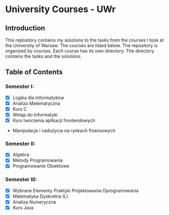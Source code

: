 # University Courses - UWr

## Introduction

This repository contains my solutions to the tasks from the courses I took at the University of Warsaw. The courses are listed below. The repository is organized by courses. Each course has its own directory. The directory contains the tasks and the solutions.

## Table of Contents

### Semester I:
- [x] Logika dla Informatyków
- [x] Analiza Matematyczna
- [x] Kurs C
- [x] Wstęp do Informatyki
- [x] Kurs tworzenia aplikacji frontendowych
- Manipulacje i nadużycia na rynkach finansowych

### Semester II:
- [x] Algebra
- [x] Metody Programowania
- [x] Programowanie Obiektowe 

### Semester III:
- [x] Wybrane Elementy Praktyki Projektowania Oprogramowania
- [x] Matematyka Dyskretna (L)
- [x] Analiza Numeryczna
- [x] Kurs Java
